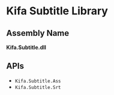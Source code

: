 ﻿Kifa Subtitle Library
===

Assembly Name
---
**Kifa.Subtitle.dll**

APIs
---
- `Kifa.Subtitle.Ass`
- `Kifa.Subtitle.Srt`
